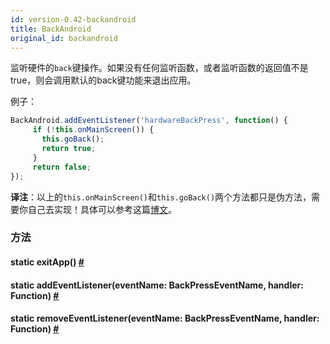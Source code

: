 ```yaml
---
id: version-0.42-backandroid
title: BackAndroid
original_id: backandroid
---
```


监听硬件的`back`键操作。如果没有任何监听函数，或者监听函数的返回值不是true，则会调用默认的back键功能来退出应用。

例子：

```jsx
BackAndroid.addEventListener('hardwareBackPress', function() {
     if (!this.onMainScreen()) { 
       this.goBack();
       return true;
     }
     return false;
});
```
__译注__：以上的`this.onMainScreen()`和`this.goBack()`两个方法都只是伪方法，需要你自己去实现！具体可以参考这篇[博文](http://bbs.reactnative.cn/topic/480)。

### 方法

<div class="props">
	<div class="prop"><h4 class="propTitle"><a class="anchor" name="exitapp"></a><span class="propType">static </span>exitApp<span class="propType">()</span> <a class="hash-link" href="#exitapp">#</a></h4></div>
	<div class="prop"><h4 class="propTitle"><a class="anchor" name="addeventlistener"></a><span class="propType">static </span>addEventListener<span class="propType">(eventName: BackPressEventName, handler: Function)</span> <a class="hash-link" href="#addeventlistener">#</a></h4></div>
	<div class="prop"><h4 class="propTitle"><a class="anchor" name="removeeventlistener"></a><span class="propType">static </span>removeEventListener<span class="propType">(eventName: BackPressEventName, handler: Function)</span> <a class="hash-link" href="#removeeventlistener">#</a></h4></div>
</div>
